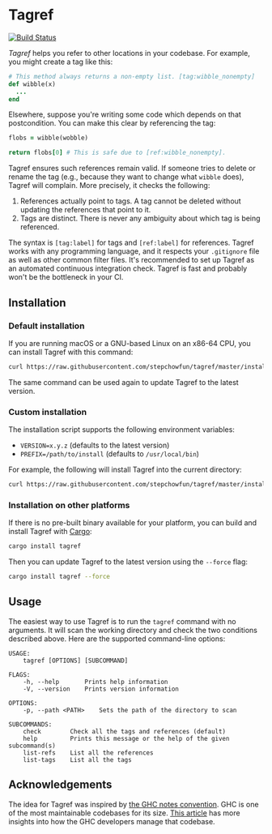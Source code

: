 # Tagref

[![Build Status](https://travis-ci.org/stepchowfun/tagref.svg?branch=master)](https://travis-ci.org/stepchowfun/tagref)

*Tagref* helps you refer to other locations in your codebase. For example, you might create a tag like this:

```ruby
# This method always returns a non-empty list. [tag:wibble_nonempty]
def wibble(x)
  ...
end
```

Elsewhere, suppose you're writing some code which depends on that postcondition. You can make this clear by referencing the tag:

```ruby
flobs = wibble(wobble)

return flobs[0] # This is safe due to [ref:wibble_nonempty].
```

Tagref ensures such references remain valid. If someone tries to delete or rename the tag (e.g., because they want to change what `wibble` does), Tagref will complain. More precisely, it checks the following:

1. References actually point to tags. A tag cannot be deleted without updating the references that point to it.
2. Tags are distinct. There is never any ambiguity about which tag is being referenced.

The syntax is `[tag:label]` for tags and `[ref:label]` for references. Tagref works with any programming language, and it respects your `.gitignore` file as well as other common filter files. It's recommended to set up Tagref as an automated continuous integration check. Tagref is fast and probably won't be the bottleneck in your CI.

## Installation

### Default installation

If you are running macOS or a GNU-based Linux on an x86-64 CPU, you can install Tagref with this command:

```sh
curl https://raw.githubusercontent.com/stepchowfun/tagref/master/install.sh -LSfs | sh
```

The same command can be used again to update Tagref to the latest version.

### Custom installation

The installation script supports the following environment variables:

- `VERSION=x.y.z` (defaults to the latest version)
- `PREFIX=/path/to/install` (defaults to `/usr/local/bin`)

For example, the following will install Tagref into the current directory:

```sh
curl https://raw.githubusercontent.com/stepchowfun/tagref/master/install.sh -LSfs | PREFIX=. sh
```

### Installation on other platforms

If there is no pre-built binary available for your platform, you can build and install Tagref with [Cargo](https://doc.rust-lang.org/book/second-edition/ch14-04-installing-binaries.html):

```sh
cargo install tagref
```

Then you can update Tagref to the latest version using the `--force` flag:

```sh
cargo install tagref --force
```

## Usage

The easiest way to use Tagref is to run the `tagref` command with no arguments. It will scan the working directory and check the two conditions described above. Here are the supported command-line options:

```
USAGE:
    tagref [OPTIONS] [SUBCOMMAND]

FLAGS:
    -h, --help       Prints help information
    -V, --version    Prints version information

OPTIONS:
    -p, --path <PATH>    Sets the path of the directory to scan

SUBCOMMANDS:
    check        Check all the tags and references (default)
    help         Prints this message or the help of the given subcommand(s)
    list-refs    List all the references
    list-tags    List all the tags
```

## Acknowledgements

The idea for Tagref was inspired by [the GHC notes convention](https://ghc.haskell.org/trac/ghc/wiki/Commentary/CodingStyle#Commentsinthesourcecode). GHC is one of the most maintainable codebases for its size. [This article](http://www.aosabook.org/en/ghc.html) has more insights into how the GHC developers manage that codebase.
